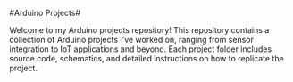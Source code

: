#Arduino Projects#

Welcome to my Arduino projects repository! This repository contains a collection of Arduino projects I’ve worked on, ranging from sensor integration to IoT applications and beyond. Each project folder includes source code, schematics, and detailed instructions on how to replicate the project.

